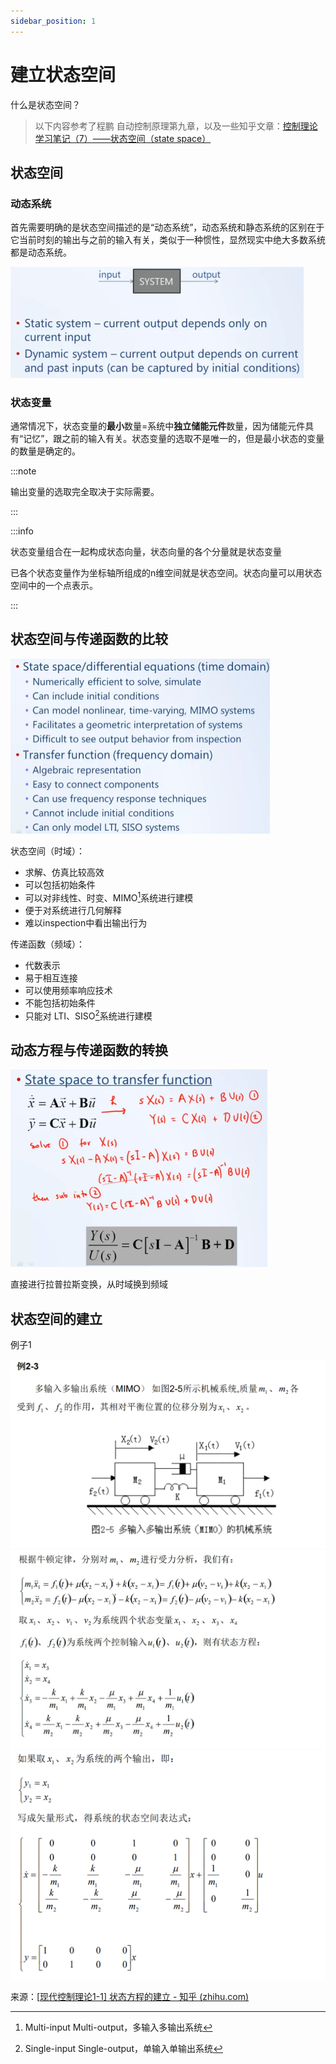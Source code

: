 ```yaml
---
sidebar_position: 1
---
```


# 建立状态空间

什么是状态空间？

> 以下内容参考了程鹏 自动控制原理第九章，以及一些知乎文章：[控制理论学习笔记（7）——状态空间（state space）](https://zhuanlan.zhihu.com/p/48661812)

## 状态空间

### 动态系统

首先需要明确的是状态空间描述的是“动态系统”，动态系统和静态系统的区别在于它当前时刻的输出与之前的输入有关，类似于一种惯性，显然现实中绝大多数系统都是动态系统。

<img src="./assets/v2-fabfc5d005889390e30ea4c531778b28_1440w.webp" alt="img" style="zoom:50%;" />

### 状态变量

通常情况下，状态变量的**最小**数量=系统中**独立储能元件**数量，因为储能元件具有“记忆”，跟之前的输入有关。状态变量的选取不是唯一的，但是最小状态的变量的数量是确定的。

:::note

输出变量的选取完全取决于实际需要。

:::

:::info

状态变量组合在一起构成状态向量，状态向量的各个分量就是状态变量

已各个状态变量作为坐标轴所组成的n维空间就是状态空间。状态向量可以用状态空间中的一个点表示。

:::

## 状态空间与传递函数的比较

<img src="./assets/v2-b8f4db8c96afc0fdb4133cb5d1fdb754_1440w.webp" alt="img" style="zoom:50%;" />

状态空间（时域）：

- 求解、仿真比较高效
- 可以包括初始条件
- 可以对非线性、时变、MIMO[^1]系统进行建模
- 便于对系统进行几何解释
- 难以inspection中看出输出行为

传递函数（频域）：

- 代数表示
- 易于相互连接
- 可以使用频率响应技术
- 不能包括初始条件
- 只能对 LTI、SISO[^2]系统进行建模

## 动态方程与传递函数的转换

<img src="./assets/v2-834209d699a06550e797ae4608a82ea4_1440w.webp" alt="img" style="zoom:50%;" />

直接进行拉普拉斯变换，从时域换到频域

## 状态空间的建立

例子1

<img src="./assets/v2-2476f67a1b3e90999c06c05c5355dc02_r.jpg" alt="img" style="zoom:50%;" />

<img src="./assets/v2-90a863ba38daf0a786965b7be2e3f03c_r.jpg" alt="img" style="zoom:50%;" />

<img src="./assets/v2-8ae6d3f0891f5e876f9129d23e920229_r.jpg" alt="img" style="zoom:50%;" />

来源：[[现代控制理论1-1\] 状态方程的建立 - 知乎 (zhihu.com)](https://zhuanlan.zhihu.com/p/398114249)





[^1]:Multi-input Multi-output，多输入多输出系统
[^2]: Single-input Single-output，单输入单输出系统
